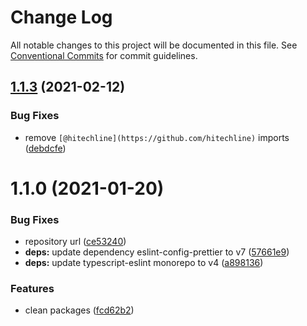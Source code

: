 # Change Log

All notable changes to this project will be documented in this file.
See [Conventional Commits](https://conventionalcommits.org) for commit guidelines.

## [1.1.3](https://github.com/hitechline/development/compare/v1.1.2...v1.1.3) (2021-02-12)


### Bug Fixes

* remove `[@hitechline](https://github.com/hitechline)` imports ([debdcfe](https://github.com/hitechline/development/commit/debdcfedfa066d94a4d5609963bf149c2268bee9))





# 1.1.0 (2021-01-20)


### Bug Fixes

* repository url ([ce53240](https://github.com/hitechline/development/commit/ce53240989b9c810153bddcf1dfb4a89ac1c8fec))
* **deps:** update dependency eslint-config-prettier to v7 ([57661e9](https://github.com/hitechline/development/commit/57661e982d576e4ef4acab05f904ea741c8164c5))
* **deps:** update typescript-eslint monorepo to v4 ([a898136](https://github.com/hitechline/development/commit/a8981363c6603c737d2a7f06ee5a5dcee5f6563d))


### Features

* clean packages ([fcd62b2](https://github.com/hitechline/development/commit/fcd62b26617409e36b11fbb5cb32e7c54be3d0db))
